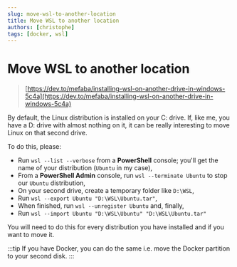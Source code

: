 ```yaml
---
slug: move-wsl-to-another-location
title: Move WSL to another location
authors: [christophe]
tags: [docker, wsl]
---
```

# Move WSL to another location

> [https://dev.to/mefaba/installing-wsl-on-another-drive-in-windows-5c4a](https://dev.to/mefaba/installing-wsl-on-another-drive-in-windows-5c4a)

By default, the Linux distribution is installed on your C: drive. If, like me, you have a D: drive with almost nothing on it, it can be really interesting to move Linux on that second drive.

To do this, please:

* Run `wsl --list --verbose` from a **PowerShell** console; you'll get the name of your distribution (`Ubuntu` in my case),
* From a **PowerShell Admin** console, run `wsl --terminate Ubuntu` to stop our `Ubuntu` distribution,
* On your second drive, create a temporary folder like `D:\WSL`,
* Run `wsl --export Ubuntu "D:\WSL\Ubuntu.tar"`,
* When finished, run `wsl --unregister Ubuntu` and, finally,
* Run `wsl --import Ubuntu "D:\WSL\Ubuntu" "D:\WSL\Ubuntu.tar"`

You will need to do this for every distribution you have installed and if you want to move it.

:::tip
If you have Docker, you can do the same i.e. move the Docker partition to your second disk.
:::